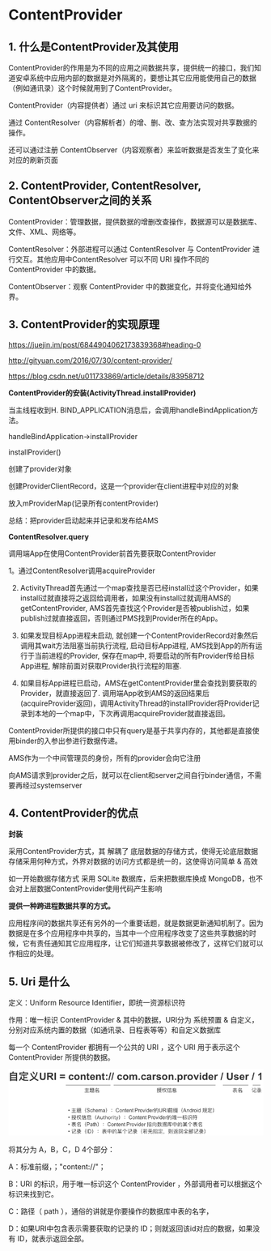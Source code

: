 # ContentProvider

##  1. 什么是ContentProvider及其使用

ContentProvider的作用是为不同的应用之间数据共享，提供统一的接口，我们知道安卓系统中应用内部的数据是对外隔离的，要想让其它应用能使用自己的数据（例如通讯录）这个时候就用到了ContentProvider。

ContentProvider（内容提供者）通过 uri 来标识其它应用要访问的数据。

通过 ContentResolver（内容解析者）的增、删、改、查方法实现对共享数据的操作。

还可以通过注册 ContentObserver（内容观察者）来监听数据是否发生了变化来对应的刷新页面

##  2. ContentProvider, ContentResolver, ContentObserver之间的关系

ContentProvider：管理数据，提供数据的增删改查操作，数据源可以是数据库、文件、XML、网络等。

ContentResolver：外部进程可以通过 ContentResolver 与 ContentProvider 进行交互。其他应用中ContentResolver 可以不同 URI 操作不同的 ContentProvider 中的数据。

ContentObserver：观察 ContentProvider 中的数据变化，并将变化通知给外界。

##  3. ContentProvider的实现原理

https://juejin.im/post/6844904062173839368#heading-0

http://gityuan.com/2016/07/30/content-provider/

https://blog.csdn.net/u011733869/article/details/83958712

**ContentProvider的安装(ActivityThread.installProvider)**

当主线程收到H. BIND_APPLICATION消息后，会调用handleBindApplication方法。

handleBindApplication->installProvider

installProvider()

创建了provider对象

创建ProviderClientRecord，这是一个provider在client进程中对应的对象

放入mProviderMap(记录所有contentProvider)

总结：把provider启动起来并记录和发布给AMS

**ContentResolver.query**

调用端App在使用ContentProvider前首先要获取ContentProvider

1。通过ContentResolver调用acquireProvider

2. ActivityThread首先通过一个map查找是否已经install过这个Provider，如果install过就直接将之返回给调用者，如果没有install过就调用AMS的getContentProvider, AMS首先查找这个Provider是否被publish过，如果publish过就直接返回，否则通过PMS找到Provider所在的App。

3. 如果发现目标App进程未启动, 就创建一个ContentProviderRecord对象然后调用其wait方法阻塞当前执行流程, 启动目标App进程, AMS找到App的所有运行于当前进程的Provider, 保存在map中, 将要启动的所有Provider传给目标App进程, 解除前面对获取Provider执行流程的阻塞.

4. 如果目标App进程已启动，AMS在getContentProvider里会查找到要获取的Provider，就直接返回了. 调用端App收到AMS的返回结果后(acquireProvider返回)，调用ActivityThread的installProvider将Provider记录到本地的一个map中，下次再调用acquireProvider就直接返回。

ContentProvider所提供的接口中只有query是基于共享内存的，其他都是直接使用binder的入参出参进行数据传递。

AMS作为一个中间管理员的身份，所有的provider会向它注册

向AMS请求到provider之后，就可以在client和server之间自行binder通信，不需要再经过systemserver

##  4. ContentProvider的优点

**封装**

采用ContentProvider方式，其 解耦了 底层数据的存储方式，使得无论底层数据存储采用何种方式，外界对数据的访问方式都是统一的，这使得访问简单 & 高效

如一开始数据存储方式 采用 SQLite 数据库，后来把数据库换成 MongoDB，也不会对上层数据ContentProvider使用代码产生影响

**提供一种跨进程数据共享的方式。**

应用程序间的数据共享还有另外的一个重要话题，就是数据更新通知机制了。因为数据是在多个应用程序中共享的，当其中一个应用程序改变了这些共享数据的时候，它有责任通知其它应用程序，让它们知道共享数据被修改了，这样它们就可以作相应的处理。

##  5. Uri 是什么

定义：Uniform Resource Identifier，即统一资源标识符

作用：唯一标识 ContentProvider & 其中的数据，URI分为 系统预置 & 自定义，分别对应系统内置的数据（如通讯录、日程表等等）和自定义数据库

每一个 ContentProvider 都拥有一个公共的 URI ，这个 URI 用于表示这个 ContentProvider 所提供的数据。

![contentprovider1](../img/contentprovider1.png)

将其分为 A，B，C，D 4个部分：

A：标准前缀，；"content://"；

B：URI 的标识，用于唯一标识这个 ContentProvider ，外部调用者可以根据这个标识来找到它。

C：路径（ path ），通俗的讲就是你要操作的数据库中表的名字，

D：如果URI中包含表示需要获取的记录的 ID；则就返回该id对应的数据，如果没有 ID，就表示返回全部。
